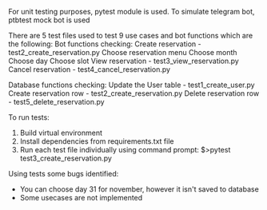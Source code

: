For unit testing purposes, pytest module is used. 
To simulate telegram bot, ptbtest mock bot is used

There are 5 test files used to test 9 use cases and bot functions which are the following:
Bot functions checking:
Create reservation - test2_create_reservation.py
	Choose reservation menu
	Choose month
	Choose day
	Choose slot
View reservation - test3_view_reservation.py
Cancel reservation - test4_cancel_reservation.py

Database functions checking:
Update the User table - test1_create_user.py
Create reservation row - test2_create_reservation.py
Delete reservation row - test5_delete_reservation.py

To run tests:
1. Build virtual environment
2. Install dependencies from requirements.txt file
3. Run each test file individually using command prompt:
$>pytest test3_create_reservation.py


Using tests some bugs identified:
- You can choose day 31 for november, however it isn't saved to database
- Some usecases are not implemented
